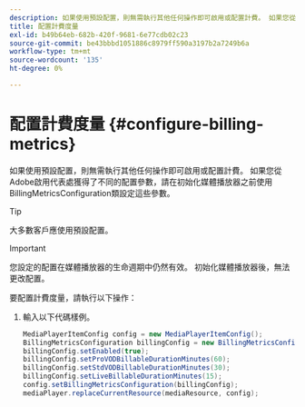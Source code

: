 ```yaml
---
description: 如果使用預設配置，則無需執行其他任何操作即可啟用或配置計費。 如果您從Adobe啟用代表處獲得了不同的配置參數，請在初始化媒體播放器之前使用BillingMetricsConfiguration類設定這些參數。
title: 配置計費度量
exl-id: b49b64eb-682b-420f-9681-6e77cdb02c23
source-git-commit: be43bbbd1051886c8979ff590a3197b2a7249b6a
workflow-type: tm+mt
source-wordcount: '135'
ht-degree: 0%

---
```


# 配置計費度量 {#configure-billing-metrics}

如果使用預設配置，則無需執行其他任何操作即可啟用或配置計費。 如果您從Adobe啟用代表處獲得了不同的配置參數，請在初始化媒體播放器之前使用BillingMetricsConfiguration類設定這些參數。

>[!TIP]
>
>大多數客戶應使用預設配置。

>[!IMPORTANT]
>
>您設定的配置在媒體播放器的生命週期中仍然有效。 初始化媒體播放器後，無法更改配置。

要配置計費度量，請執行以下操作：

1. 輸入以下代碼樣例。

   ```java
   MediaPlayerItemConfig config = new MediaPlayerItemConfig(); 
   BillingMetricsConfiguration billingConfig = new BillingMetricsConfiguration(); 
   billingConfig.setEnabled(true); 
   billingConfig.setProVODBillableDurationMinutes(60); 
   billingConfig.setStdVODBillableDurationMinutes(30); 
   billingConfig.setLiveBillableDurationMinutes(15); 
   config.setBillingMetricsConfiguration(billingConfig); 
   mediaPlayer.replaceCurrentResource(mediaResource, config);
   ```
